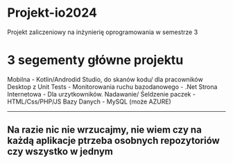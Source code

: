 # Projekt-io2024
Projekt zaliczeniowy na inżynierię oprogramowania w semestrze 3

# 3 segementy główne projektu
Mobilna - Kotlin/Androdid Studio, do skanów kodu/ dla pracowników
Desktop z Unit Tests - Monitorowania ruchu bazodanowego -  .Net
Strona Internetowa - Dla urzytkowników. Nadawanie/ Śeldzenie paczek - HTML/Css/PHP/JS
Bazy Danych - MySQL (może AZURE)

---

## **Na razie nic nie wrzucajmy, nie wiem czy na każdą aplikacje ptrzeba osobnych repozytoriów czy wszystko w jednym**
